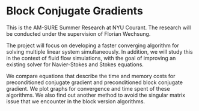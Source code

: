 # Block Conjugate Gradients
This is the AM-SURE Summer Research at NYU Courant. The research will be conducted under the supervision of Florian Wechsung.

The project will focus on developing a faster converging algorithm for solving multiple linear system simultaneously. In addition, we will study this in the context of fluid flow simulations, with the goal of improving an existing solver for Navier-Stokes and Stokes equations.

We compare equations that describe the time and memory costs for preconditioned conjugate gradient and preconditioned block conjugate gradient. We plot graphs for convergence and time spent of these algorithms. We also find out another method to avoid the singular matrix issue that we encounter in the block version algorithms. 

